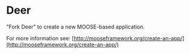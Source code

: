 Deer
=====

"Fork Deer" to create a new MOOSE-based application.

For more information see: [http://mooseframework.org/create-an-app/](http://mooseframework.org/create-an-app/)
